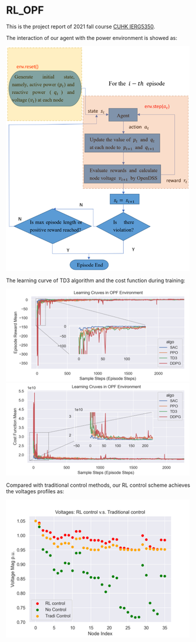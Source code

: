 # RL_OPF

This is the project report of 2021 fall course [CUHK IERG5350](https://cuhkrlcourse.github.io/).

The interaction of our agent with the power environment is showed as:

<img width="500"  src=intersaction.png>

The learning curve of TD3 algorithm and the cost function during training:

<img width="500"  src=reward_3.png><img width="500"  src=cost_3.png>

Compared with traditional control methods, our RL control scheme achieves the voltages profiles as:

<img width="500"  src=Volatges_under_RL_control.png>

